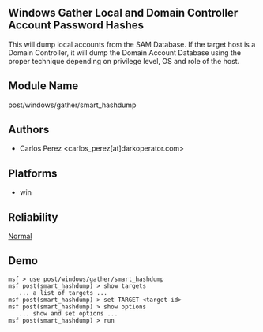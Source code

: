 ## Windows Gather Local and Domain Controller Account Password Hashes

This will dump local accounts from the SAM Database. If the 
target host is a Domain Controller, it will dump the Domain 
Account Database using the proper technique depending on 
privilege level, OS and role of the host.


## Module Name
post/windows/gather/smart_hashdump

## Authors
* Carlos Perez <carlos_perez[at]darkoperator.com>





## Platforms
* win

## Reliability
[Normal](https://github.com/rapid7/metasploit-framework/wiki/Exploit-Ranking)

## Demo

```
msf > use post/windows/gather/smart_hashdump
msf post(smart_hashdump) > show targets
   ... a list of targets ...
msf post(smart_hashdump) > set TARGET <target-id>
msf post(smart_hashdump) > show options
   ... show and set options ...
msf post(smart_hashdump) > run
```
    
    